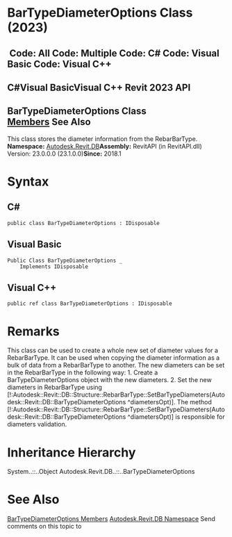 # BarTypeDiameterOptions Class (2023)

﻿
 Code: All Code: Multiple Code: C# Code: Visual Basic Code: Visual C++   
---  
C#Visual BasicVisual C++
Revit 2023 API  
---  
BarTypeDiameterOptions Class  
[Members](e3528ef9-fdd0-f820-3e39-51879671bd0f.md "BarTypeDiameterOptions Members") See Also  
---  
This class stores the diameter information from the RebarBarType. 
**Namespace:** [Autodesk.Revit.DB](87546ba7-461b-c646-cbb1-2cb8f5bff8b2.md "Autodesk.Revit.DB Namespace")**Assembly:** RevitAPI (in RevitAPI.dll) Version: 23.0.0.0 (23.1.0.0)**Since:** 2018.1 
# Syntax
C#  
---  
```text
public class BarTypeDiameterOptions : IDisposable
```
  
Visual Basic  
---  
```text
Public Class BarTypeDiameterOptions _
	Implements IDisposable
```
  
Visual C++  
---  
```text
public ref class BarTypeDiameterOptions : IDisposable
```
  
# Remarks
This class can be used to create a whole new set of diameter values for a RebarBarType. It can be used when copying the diameter information as a bulk of data from a RebarBarType to another. The new diameters can be set in the RebarBarType in the following way: 1\. Create a BarTypeDiameterOptions object with the new diameters. 2\. Set the new diameters in RebarBarType using [!:Autodesk::Revit::DB::Structure::RebarBarType::SetBarTypeDiameters(Autodesk::Revit::DB::BarTypeDiameterOptions ^diametersOpt)]. The method [!:Autodesk::Revit::DB::Structure::RebarBarType::SetBarTypeDiameters(Autodesk::Revit::DB::BarTypeDiameterOptions ^diametersOpt)] is responsible for diameters validation. 
# Inheritance Hierarchy
System..::..Object Autodesk.Revit.DB..::..BarTypeDiameterOptions
# See Also
[BarTypeDiameterOptions Members](e3528ef9-fdd0-f820-3e39-51879671bd0f.md "BarTypeDiameterOptions Members")
[Autodesk.Revit.DB Namespace](87546ba7-461b-c646-cbb1-2cb8f5bff8b2.md "Autodesk.Revit.DB Namespace")
Send comments on this topic to 